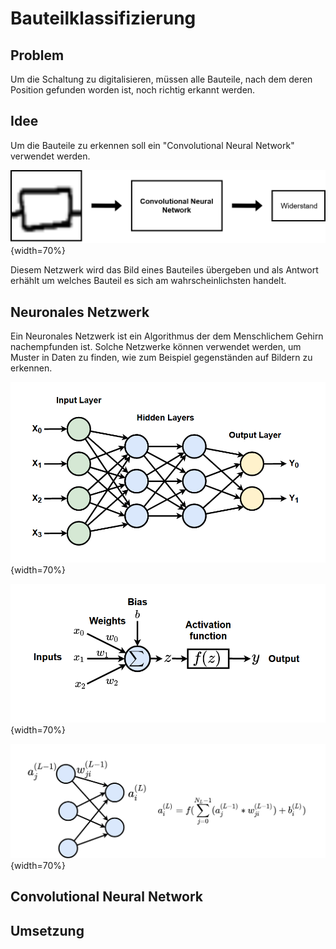 # Bauteilklassifizierung

## Problem

Um die Schaltung zu digitalisieren, müssen alle Bauteile, nach dem deren Position gefunden worden ist, noch richtig erkannt werden.

## Idee

Um die Bauteile zu erkennen soll ein "Convolutional Neural Network" verwendet werden.

![Funktion CNN](.\Dateien\cnn.png){width=70%}

Diesem Netzwerk wird das Bild eines Bauteiles übergeben und als Antwort erhählt um welches Bauteil es sich am wahrscheinlichsten handelt.

## Neuronales Netzwerk

Ein Neuronales Netzwerk ist ein Algorithmus der dem Menschlichem Gehirn nachempfunden ist. Solche Netzwerke können verwendet werden, um Muster in Daten zu finden, wie zum Beispiel gegenständen auf Bildern zu erkennen.

![Struktur eines Neuronalen Netzwerkes](.\Dateien\aufbauNN.png){width=70%}

![Struktur eines Neuronalen Netzwerkes](.\Dateien\singleNeuron.png){width=70%}

![Struktur eines Neuronalen Netzwerkes](.\Dateien\calculate.png){width=70%}


## Convolutional Neural Network

## Umsetzung